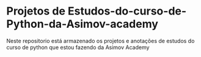 # Projetos de Estudos-do-curso-de-Python-da-Asimov-academy
Neste repositorio está armazenado os projetos e anotações de estudos do curso de python que estou fazendo da Asimov Academy
